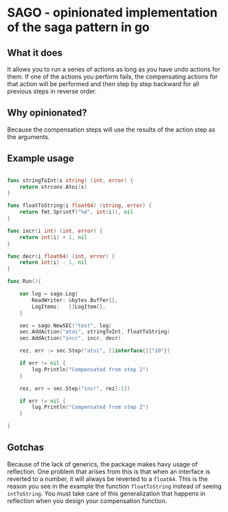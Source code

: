 # SAGO - opinionated implementation of the saga pattern in go

## What it does

It allows you to run a series of actions as long as you have undo actions for them. If one of the actions you perform fails, the compensating actions for that action will be performed and then step by step backward for all previous steps in reverse order.

## Why opinionated?

Because the compensation steps will use the results of the action step as the arguments.

## Example usage

```go

func stringToInt(s string) (int, error) {
	return strconv.Atoi(s)
}

func floatToString(i float64) (string, error) {
	return fmt.Sprintf("%d", int(i)), nil
}

func incr(i int) (int, error) {
	return int(i) + 1, nil
}

func decr(i float64) (int, error) {
	return int(i) - 1, nil
}

func Run(){

    var log = sago.Log{
        ReadWriter: &bytes.Buffer{},
        LogItems:   []LogItem{},
    }

    sec = sago.NewSEC("test", log)
    sec.AddAction("atoi", stringToInt, floatToString)
    sec.AddAction("incr", incr, decr)

    rez, err := sec.Step("atoi", []interface{}{"10"})

	if err != nil {
		log.Println("Compensated from step 1")
	}

	rez, err = sec.Step("incr", rez[:1])

	if err != nil {
		log.Println("Compensated from step 2")
	}

}

```

## Gotchas

Because of the lack of generics, the package makes havy usage of reflection. 
One problem that arises from this is that when an interface is reverted to a number, it will always be reverted to a ```float64```.
This is the reason you see in the example the function ```floatToString``` instead of seeing ```intToString```.
You must take care of this generalization that happens in reflection when you design your compensation function.